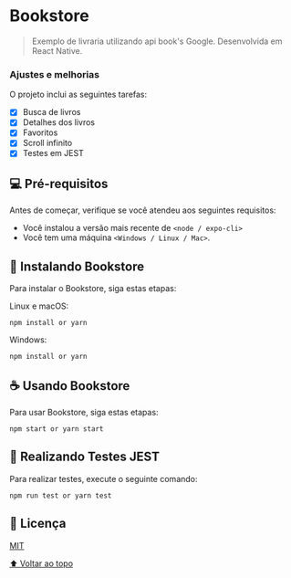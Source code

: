 # Bookstore

> Exemplo de livraria utilizando api book's Google. Desenvolvida em React Native.

### Ajustes e melhorias

O projeto inclui as seguintes tarefas:

- [x] Busca de livros
- [x] Detalhes dos livros
- [x] Favoritos
- [x] Scroll infinito
- [x] Testes em JEST

## 💻 Pré-requisitos

Antes de começar, verifique se você atendeu aos seguintes requisitos:
* Você instalou a versão mais recente de `<node / expo-cli>`
* Você tem uma máquina `<Windows / Linux / Mac>`.

## 🚀 Instalando Bookstore

Para instalar o Bookstore, siga estas etapas:

Linux e macOS:
```
npm install or yarn
```

Windows:
```
npm install or yarn
```

## ☕ Usando Bookstore

Para usar Bookstore, siga estas etapas:

```
npm start or yarn start
```

## 🧪 Realizando Testes JEST

Para realizar testes, execute o seguinte comando:


```
npm run test or yarn test
```

## 📝 Licença

[MIT](https://choosealicense.com/licenses/mit/)


[⬆ Voltar ao topo](#Bookstore)<br>
